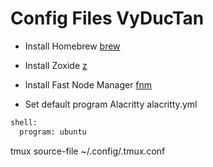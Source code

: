 # Config Files VyDucTan

- Install Homebrew [brew](https://brew.sh/)

- Install Zoxide [z](https://github.com/ajeetdsouza/zoxide)

- Install Fast Node Manager [fnm](https://github.com/Schniz/fnm)

- Set default program Alacritty alacritty.yml

```sh
shell:
  program: ubuntu
```
tmux source-file ~/.config/.tmux.conf